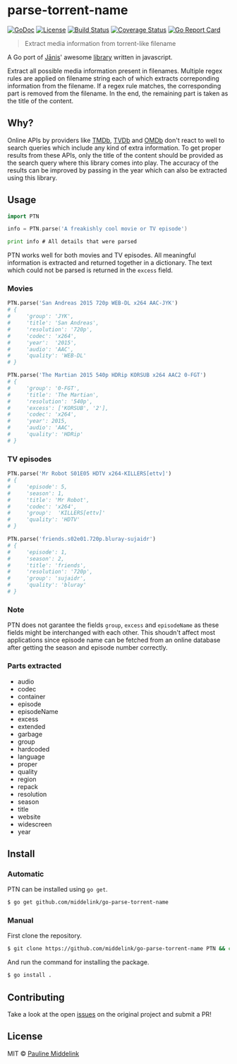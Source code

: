 # parse-torrent-name

[![GoDoc](https://godoc.org/github.com/middelink/go-parse-torrent-name?status.svg)](https://godoc.org/github.com/middelink/go-parse-torrent-name)
[![License](https://img.shields.io/github/license/middelink/go-parse-torrent-name.svg)](https://github.com/middelink/go-parse-torrent-name/blob/master/LICENSE)
[![Build Status](https://travis-ci.org/middelink/go-parse-torrent-name.svg?branch=master)](https://travis-ci.org/middelink/go-parse-torrent-name)
[![Coverage Status](https://coveralls.io/repos/github/middelink/go-parse-torrent-name/badge.svg?branch=master)](https://coveralls.io/github/middelink/go-parse-torrent-name?branch=master)
[![Go Report Card](https://goreportcard.com/badge/github.com/middelink/go-parse-torrent-name)](https://goreportcard.com/report/github.com/middelink/go-parse-torrent-name)

> Extract media information from torrent-like filename

A Go port of [Jānis](https://github.com/jzjzjzj)' awesome
[library](https://github.com/jzjzjzj/parse-torrent-name) written in
javascript.

Extract all possible media information present in filenames. Multiple regex
rules are applied on filename string each of which extracts correponding
information from the filename. If a regex rule matches, the corresponding part
is removed from the filename. In the end, the remaining part is taken as the
title of the content.

## Why?

Online APIs by providers like
[TMDb](https://www.themoviedb.org/documentation/api),
[TVDb](http://thetvdb.com/wiki/index.php?title=Programmers_API) and
[OMDb](http://www.omdbapi.com/) don't react to well to search
queries which include any kind of extra information. To get proper results from
these APIs, only the title of the content should be provided as the search
query where this library comes into play. The accuracy of the results can be
improved by passing in the year which can also be extracted using this library.

## Usage

```go
import PTN

info = PTN.parse('A freakishly cool movie or TV episode')

print info # All details that were parsed
```

PTN works well for both movies and TV episodes. All meaningful information is
extracted and returned together in a dictionary. The text which could not be
parsed is returned in the `excess` field.

### Movies

```py
PTN.parse('San Andreas 2015 720p WEB-DL x264 AAC-JYK')
# {
#     'group': 'JYK',
#     'title': 'San Andreas',
#     'resolution': '720p',
#     'codec': 'x264',
#     'year':  '2015',
#     'audio': 'AAC',
#     'quality': 'WEB-DL'
# }

PTN.parse('The Martian 2015 540p HDRip KORSUB x264 AAC2 0-FGT')
# {
#     'group': '0-FGT',
#     'title': 'The Martian',
#     'resolution': '540p',
#     'excess': ['KORSUB', '2'],
#     'codec': 'x264',
#     'year': 2015,
#     'audio': 'AAC',
#     'quality': 'HDRip'
# }
```

### TV episodes

```py
PTN.parse('Mr Robot S01E05 HDTV x264-KILLERS[ettv]')
# {
#     'episode': 5,
#     'season': 1,
#     'title': 'Mr Robot',
#     'codec': 'x264',
#     'group':  'KILLERS[ettv]'
#     'quality': 'HDTV'
# }

PTN.parse('friends.s02e01.720p.bluray-sujaidr')
# {
#     'episode': 1,
#     'season': 2,
#     'title': 'friends',
#     'resolution': '720p',
#     'group': 'sujaidr',
#     'quality': 'bluray'
# }
```

### Note

PTN does not garantee the fields `group`, `excess` and `episodeName` as these
fields might be interchanged with each other. This shoudn't affect most
applications since episode name can be fetched from an online database
after getting the season and episode number correctly.

### Parts extracted

- audio
- codec
- container
- episode
- episodeName
- excess
- extended
- garbage
- group
- hardcoded
- language
- proper
- quality
- region
- repack
- resolution
- season
- title
- website
- widescreen
- year

## Install

### Automatic

PTN can be installed using `go get`.

```sh
$ go get github.com/middelink/go-parse-torrent-name
```

### Manual

First clone the repository.

```sh
$ git clone https://github.com/middelink/go-parse-torrent-name PTN && cd PTN
```

And run the command for installing the package.

```sh
$ go install .
```

## Contributing

Take a look at the open
[issues](https://github.com/jzjzjzj/parse-torrent-name/issues) on the original
project and submit a PR!

## License

MIT © [Pauline Middelink](http://www.polyware.nl/~middelink)
